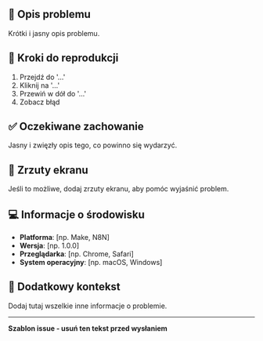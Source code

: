 ## 🐛 Opis problemu
Krótki i jasny opis problemu.

## 🔄 Kroki do reprodukcji
1. Przejdź do '...'
2. Kliknij na '...'
3. Przewiń w dół do '...'
4. Zobacz błąd

## ✅ Oczekiwane zachowanie
Jasny i zwięzły opis tego, co powinno się wydarzyć.

## 📸 Zrzuty ekranu
Jeśli to możliwe, dodaj zrzuty ekranu, aby pomóc wyjaśnić problem.

## 💻 Informacje o środowisku
- **Platforma**: [np. Make, N8N]
- **Wersja**: [np. 1.0.0]
- **Przeglądarka**: [np. Chrome, Safari]
- **System operacyjny**: [np. macOS, Windows]

## 📝 Dodatkowy kontekst
Dodaj tutaj wszelkie inne informacje o problemie.

---

**Szablon issue - usuń ten tekst przed wysłaniem** 